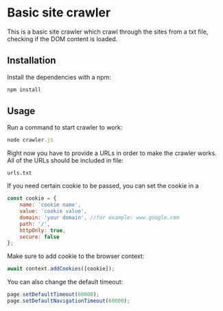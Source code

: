 # Basic site crawler

This is a basic site crawler which crawl through the sites from a txt file, checking if the DOM content is loaded.

## Installation

Install the dependencies with a npm:

```bash
npm install
```

## Usage
Run a command to start crawler to work:
```javascript
node crawler.js
```

Right now you have to provide a URLs in order to make the crawler works. All of the URLs should be included in file: 
```
urls.txt
```


If you need certain cookie to be passed, you can set the cookie in a 
```javascript
const cookie = {
    name: 'cookie name',
    value: 'cookie value',
    domain: 'your domain', //for example: www.google.com
    path: '/',
    httpOnly: true,
    secure: false
};
```

Make sure to add cookie to the browser context:
```javascript
await context.addCookies([cookie]);
```

You can also change the default timeout:
```javascript
page.setDefaultTimeout(60000);
page.setDefaultNavigationTimeout(60000);
```
